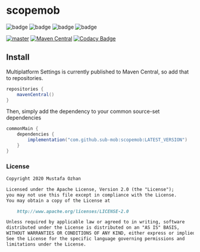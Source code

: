 # scopemob

![badge][badge-android]
![badge][badge-ios]
![badge][badge-js]
![badge][badge-jvm]

[![master](https://github.com/SubMob/ScopeMob/actions/workflows/master.yml/badge.svg)](https://github.com/SubMob/ScopeMob/actions/workflows/master.yml)
[![Maven Central](https://maven-badges.herokuapp.com/maven-central/com.github.sub-mob/scopemob/badge.svg)](https://maven-badges.herokuapp.com/maven-central/com.github.sub-mob/scopemob)
[![Codacy Badge](https://api.codacy.com/project/badge/Grade/35c32a0221ab44e18400834c35b8f402)](https://www.codacy.com/gh/SubMob/ScopeMob?utm_source=github.com&amp;utm_medium=referral&amp;utm_content=SubMob/ScopeMob&amp;utm_campaign=Badge_Grade)

## Install

Multiplatform Settings is currently published to Maven Central, so add that to repositories.

```groovy
repositories {
    mavenCentral()
}
```

Then, simply add the dependency to your common source-set dependencies

```groovy
commonMain {
    dependencies {
        implementation("com.github.sub-mob:scopemob:LATEST_VERSION")
    }
}
```

### License

```markdown
Copyright 2020 Mustafa Ozhan

Licensed under the Apache License, Version 2.0 (the "License");
you may not use this file except in compliance with the License.
You may obtain a copy of the License at

    http://www.apache.org/licenses/LICENSE-2.0

Unless required by applicable law or agreed to in writing, software
distributed under the License is distributed on an "AS IS" BASIS,
WITHOUT WARRANTIES OR CONDITIONS OF ANY KIND, either express or implied.
See the License for the specific language governing permissions and
limitations under the License.
```

[badge-android]: https://img.shields.io/badge/platform-android-green

[badge-ios]: https://img.shields.io/badge/platform-ios-orange

[badge-js]: https://img.shields.io/badge/platform-js-yellow

[badge-jvm]: https://img.shields.io/badge/platform-jvm-red